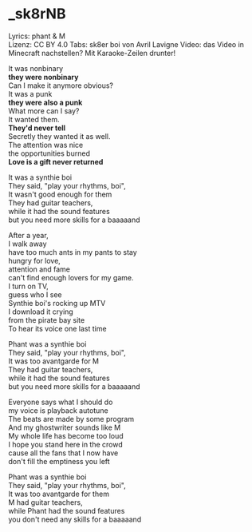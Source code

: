 # _sk8rNB

Lyrics: phant & M  
Lizenz: CC BY 4.0
Tabs: sk8er boi von Avril Lavigne
Video: das Video in Minecraft nachstellen? Mit Karaoke-Zeilen drunter!

It was nonbinary  
**they were nonbinary**  
Can I make it anymore obvious?  
It was a punk  
**they were also a punk**  
What more can I say?  
It wanted them.  
**They'd never tell**  
Secretly they wanted it as well.  
The attention was nice  
the opportunities burned  
**Love is a gift never returned**

It was a synthie boi  
They said, "play your rhythms, boi",  
It wasn't good enough for them  
They had guitar teachers,  
while it had the sound features  
but you need more skills for a baaaaand

After a year,  
I walk away  
have too much ants in my pants to stay  
hungry for love,  
attention and fame  
can't find enough lovers for my game.  
I turn on TV,  
guess who I see  
Synthie boi's rocking up MTV  
I download it crying  
from the pirate bay site  
To hear its voice one last time

Phant was a synthie boi  
They said, "play your rhythms, boi",  
It was too avantgarde for M  
They had guitar teachers,  
while it had the sound features  
but you need more skills for a baaaaand

Everyone says what I should do  
my voice is playback autotune  
The beats are made by some program  
And my ghostwriter sounds like M  
My whole life has become too loud  
I hope you stand here in the crowd  
cause all the fans that I now have  
don't fill the emptiness you left

Phant was a synthie boi  
They said, "play your rhythms, boi",  
It was too avantgarde for them  
M had guitar teachers,  
while Phant had the sound features  
you don't need any skills for a baaaaand

<!--
I don't know how this all went  
suddenly fame without a band  
My label pays my booze and rent  
My life has gotten out of hand  
Someone knows me from back then  
But I don't recall his name  
Do they really want to help,  
or do they want a piece of cake  
-->
